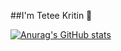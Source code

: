 ##I'm Tetee Kritin 👋

[![Anurag's GitHub stats](https://github-readme-stats.vercel.app/api?username=TeteeKritin)](https://github.com/TeteeKritin/github-readme-stats)
